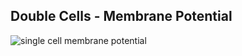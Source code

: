 Double Cells - Membrane Potential
--------------------------------

![single cell membrane potential](https://i.imgur.com/QJyoKIN.png)
